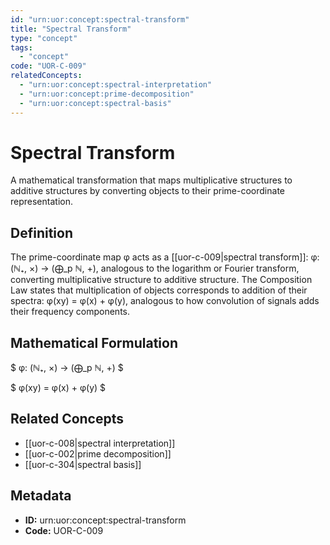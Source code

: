 ```yaml
---
id: "urn:uor:concept:spectral-transform"
title: "Spectral Transform"
type: "concept"
tags:
  - "concept"
code: "UOR-C-009"
relatedConcepts:
  - "urn:uor:concept:spectral-interpretation"
  - "urn:uor:concept:prime-decomposition"
  - "urn:uor:concept:spectral-basis"
---
```


# Spectral Transform

A mathematical transformation that maps multiplicative structures to additive structures by converting objects to their prime-coordinate representation.

## Definition

The prime-coordinate map φ acts as a [[uor-c-009|spectral transform]]: φ: (ℕ₊, ×) → (⨁_p ℕ, +), analogous to the logarithm or Fourier transform, converting multiplicative structure to additive structure. The Composition Law states that multiplication of objects corresponds to addition of their spectra: φ(xy) = φ(x) + φ(y), analogous to how convolution of signals adds their frequency components.

## Mathematical Formulation

$
φ: (ℕ₊, ×) → (⨁_p ℕ, +)
$

$
φ(xy) = φ(x) + φ(y)
$

## Related Concepts

- [[uor-c-008|spectral interpretation]]
- [[uor-c-002|prime decomposition]]
- [[uor-c-304|spectral basis]]

## Metadata

- **ID:** urn:uor:concept:spectral-transform
- **Code:** UOR-C-009

